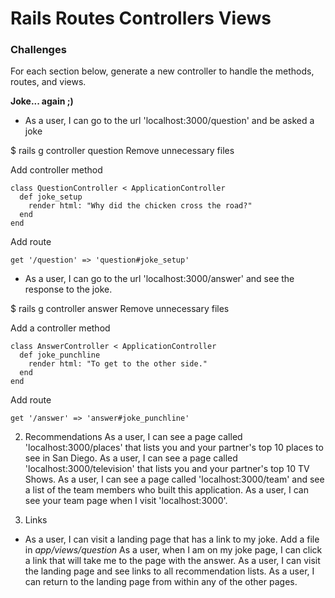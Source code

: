 # Rails Routes Controllers Views

### Challenges

For each section below, generate a new controller to handle the methods, routes, and views.

**Joke... again ;)**
- As a user, I can go to the url 'localhost:3000/question' and be asked a joke

$ rails g controller question
Remove unnecessary files

Add controller method
```
class QuestionController < ApplicationController
  def joke_setup
    render html: "Why did the chicken cross the road?"
  end
end
```

Add route
```
get '/question' => 'question#joke_setup'
```

- As a user, I can go to the url 'localhost:3000/answer' and see the response to the joke.

$ rails g controller answer
Remove unnecessary files

Add a controller method
```
class AnswerController < ApplicationController
  def joke_punchline
    render html: "To get to the other side."
  end
end
```

Add route
```
get '/answer' => 'answer#joke_punchline'
```



2) Recommendations
As a user, I can see a page called 'localhost:3000/places' that lists you and your partner's top 10 places to see in San Diego.
As a user, I can see a page called 'localhost:3000/television' that lists you and your partner's top 10 TV Shows.
As a user, I can see a page called 'localhost:3000/team' and see a list of the team members who built this application.
As a user, I can see your team page when I visit 'localhost:3000'.

3) Links
- As a user, I can visit a landing page that has a link to my joke.
Add a file in *app/views/question*
As a user, when I am on my joke page, I can click a link that will take me to the page with the answer.
As a user, I can visit the landing page and see links to all recommendation lists.
As a user, I can return to the landing page from within any of the other pages.
